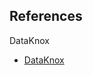 References
-----
DataKnox
 - [DataKnox](https://github.com/DataKnox/CodeSamples/blob/master/Python/AppDev/app/myApi.py)
